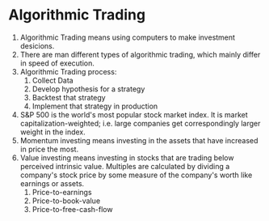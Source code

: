 # Algorithmic Trading
1. Algorithmic Trading means using computers to make investment desicions.
2. There are man different types of algorithmic trading, which mainly differ in speed of execution.
3. Algorithmic Trading process:
    1. Collect Data 
    2. Develop hypothesis for a strategy
    3. Backtest that strategy
    4. Implement that strategy in production 
4. S&P 500 is the world's most popular stock market index. It is market capitalization-weighted; i.e. large companies get correspondingly larger weight in the index.
5. Momentum investing means investing in the assets that have increased in price the most.
6. Value investing means investing in stocks that are trading below perceived intrinsic value. Multiples are calculated by dividing a company's stock price by some measure of the company's worth like earnings or assets.
    1. Price-to-earnings
    2. Price-to-book-value
    3. Price-to-free-cash-flow
